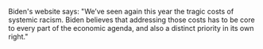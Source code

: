 Biden's website says: "We’ve seen again this year the tragic costs of systemic racism. Biden believes that addressing those costs has to be core to every part of the economic agenda, and also a distinct priority in its own right."

